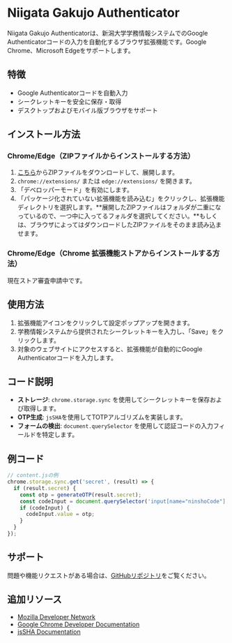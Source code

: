 # Niigata Gakujo Authenticator

Niigata Gakujo Authenticatorは、新潟大学学務情報システムでのGoogle Authenticatorコードの入力を自動化するブラウザ拡張機能です。Google Chrome、Microsoft Edgeをサポートします。

## 特徴

- Google Authenticatorコードを自動入力
- シークレットキーを安全に保存・取得
- デスクトップおよびモバイル版ブラウザをサポート

## インストール方法

### Chrome/Edge（ZIPファイルからインストールする方法）

1. [こちら](https://github.com/als141/gakujo-ex/archive/refs/heads/main.zip)からZIPファイルをダウンロードして、展開します。
2. `chrome://extensions/` または `edge://extensions/` を開きます。
3. 「デベロッパーモード」を有効にします。
4. 「パッケージ化されていない拡張機能を読み込む」をクリックし、拡張機能ディレクトリを選択します。**展開したZIPファイルはフォルダが二重になっているので、一つ中に入ってるフォルダを選択してください。**もしくは、ブラウザによってはダウンロードしたZIPファイルをそのまま読み込ませます。

### Chrome/Edge（Chrome 拡張機能ストアからインストールする方法）

現在ストア審査申請中です。

## 使用方法

1. 拡張機能アイコンをクリックして設定ポップアップを開きます。
2. 学務情報システムから提供されたシークレットキーを入力し、「Save」をクリックします。
3. 対象のウェブサイトにアクセスすると、拡張機能が自動的にGoogle Authenticatorコードを入力します。

## コード説明

- **ストレージ**: `chrome.storage.sync` を使用してシークレットキーを保存および取得します。
- **OTP生成**: `jsSHA`を使用してTOTPアルゴリズムを実装します。
- **フォームの検出**: `document.querySelector` を使用して認証コードの入力フィールドを特定します。

## 例コード

```javascript
// content.jsの例
chrome.storage.sync.get('secret', (result) => {
  if (result.secret) {
    const otp = generateOTP(result.secret);
    const codeInput = document.querySelector('input[name="ninshoCode"]');
    if (codeInput) {
      codeInput.value = otp;
    }
  }
});
```

## サポート

問題や機能リクエストがある場合は、[GitHubリポジトリ](https://github.com/als141/gakujo-ex)をご覧ください。

## 追加リソース

- [Mozilla Developer Network](https://developer.mozilla.org/)
- [Google Chrome Developer Documentation](https://developer.chrome.com/docs/extensions/)
- [jsSHA Documentation](https://github.com/Caligatio/jsSHA)
